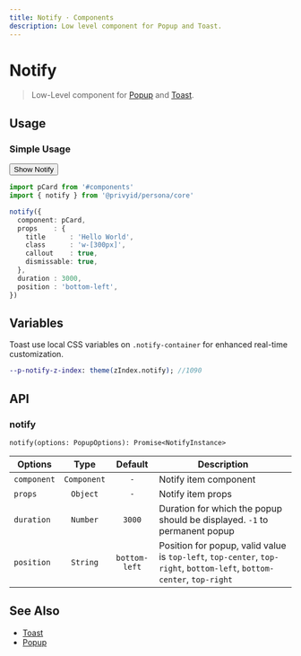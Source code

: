 ```yaml
---
title: Notify · Components
description: Low level component for Popup and Toast.
---
```


<script setup>
  import notify from '.'
  import pCard from '../card/Card.vue'
  import Button from '../button/Button.vue'
</script>

# Notify

> Low-Level component for [Popup](../popup/) and [Toast](../toast/).

## Usage

### Simple Usage

<div class="flex mt-3">
  <Button color="info" @click="notify({
    component: pCard,
    props    : {
      title      : 'Hello World',
      class      : 'w-[300px]',
      callout    : true,
      dismissable: true,
    },
    duration : 3000,
    position : 'bottom-left',
  })">
    Show Notify
  </Button>
</div>


```ts
import pCard from '#components'
import { notify } from '@privyid/persona/core'

notify({
  component: pCard,
  props    : {
    title      : 'Hello World',
    class      : 'w-[300px]',
    callout    : true,
    dismissable: true,
  },
  duration : 3000,
  position : 'bottom-left',
})
```

## Variables

Toast use local CSS variables on `.notify-container` for enhanced real-time customization.

```sass
--p-notify-z-index: theme(zIndex.notify); //1090
```

## API

### notify

`notify(options: PopupOptions): Promise<NotifyInstance>`

| Options     |    Type     |    Default    | Description                                                                                                           |
|-------------|:-----------:|:-------------:|-----------------------------------------------------------------------------------------------------------------------|
| `component` | `Component` |      `-`      | Notify item component                                                                                                 |
| `props`     |  `Object`   |      `-`      | Notify item props                                                                                                     |
| `duration`  |  `Number`   |    `3000`     | Duration for which the popup should be displayed. `-1` to permanent popup                                             |
| `position`  |  `String`   | `bottom-left` | Position for popup, valid value is `top-left`, `top-center`, `top-right`, `bottom-left`, `bottom-center`, `top-right` |

## See Also

- [Toast](../toast/)
- [Popup](../popup/)
